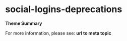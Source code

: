 # social-logins-deprecations

**Theme Summary**

For more information, please see: **url to meta topic**
